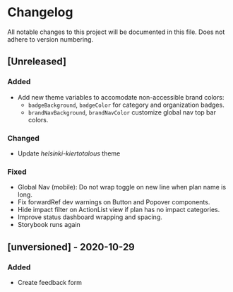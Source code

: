 # Changelog
All notable changes to this project will be documented in this file.
Does not adhere to version numbering.

## [Unreleased]
### Added
- Add new theme variables to accomodate non-accessible brand colors: 
  - `badgeBackground`, `badgeColor` for category and organization badges.
  - `brandNavBackground`, `brandNavColor` customize global nav top bar colors.

### Changed
- Update _helsinki-kiertotalous_ theme

### Fixed
- Global Nav (mobile): Do not wrap toggle on new line when plan name is long.
- Fix forwardRef dev warnings on Button and Popover components.
- Hide impact filter on ActionList view if plan has no impact categories.
- Improve status dashboard wrapping and spacing.
- Storybook runs again

## [unversioned] - 2020-10-29
### Added
- Create feedback form
